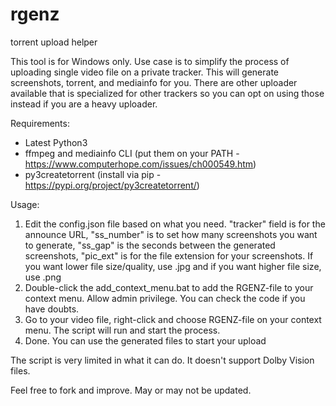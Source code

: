 # rgenz
torrent upload helper

This tool is for Windows only. Use case is to simplify the process of uploading single video file on a private tracker. This will generate screenshots, torrent, and mediainfo for you. There are other uploader available that is specialized for other trackers so you can opt on using those instead if you are a heavy uploader.


Requirements:

- Latest Python3
- ffmpeg and mediainfo CLI (put them on your PATH - https://www.computerhope.com/issues/ch000549.htm)
- py3createtorrent (install via pip - https://pypi.org/project/py3createtorrent/)

Usage:
1. Edit the config.json file based on what you need. "tracker" field is for the announce URL, "ss_number" is to set how many screenshots you want to generate, "ss_gap" is the seconds between the generated screenshots, "pic_ext" is for the file extension for your screenshots. If you want lower file size/quality, use .jpg and if you want higher file size, use .png
2. Double-click the add_context_menu.bat to add the RGENZ-file to your context menu. Allow admin privilege. You can check the code if you have doubts.
3. Go to your video file, right-click and choose RGENZ-file on your context menu. The script will run and start the process.
4. Done. You can use the generated files to start your upload

The script is very limited in what it can do. It doesn't support Dolby Vision files.

Feel free to fork and improve. May or may not be updated.
